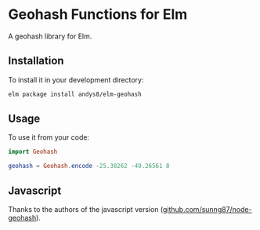 # Geohash Functions for Elm

A geohash library for Elm.

## Installation

To install it in your development directory:

```sh
elm package install andys8/elm-geohash
```

## Usage

To use it from your code:

```elm
import Geohash

geohash = Geohash.encode -25.38262 -49.26561 8
```

## Javascript
Thanks to the authors of the javascript version ([github.com/sunng87/node-geohash](https://github.com/sunng87/node-geohash)).
